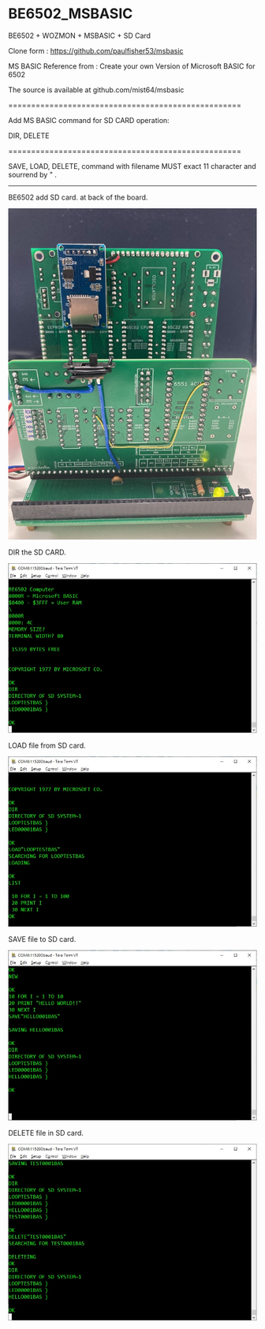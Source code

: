 # BE6502_MSBASIC
BE6502 + WOZMON + MSBASIC + SD Card

Clone form : https://github.com/paulfisher53/msbasic 

MS BASIC Reference from :  Create your own Version of Microsoft BASIC for 6502

The source is available at github.com/mist64/msbasic

===================================================

Add MS BASIC command for SD CARD operation:

DIR, DELETE

===================================================

SAVE, LOAD, DELETE, command with filename MUST exact 11 character and sourrend by  " .

<hr>

BE6502 add SD card. at back of the board.

![alt text][def1]

[def1]: images/IMG_4504.jpg

DIR the SD CARD.

![alt text][def2]

[def2]: images/dir.jpg

LOAD file from SD card.

![alt text][def3]

[def3]: images/load.jpg

SAVE file to SD card.

![alt text][def4]

[def4]: images/save.jpg

DELETE file in SD card.

![alt text][def5]

[def5]: images/delete.jpg
